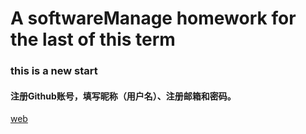 A softwareManage homework for the last of this term
===================================================

### this is a new start 
#### 注册Github账号，填写昵称（用户名）、注册邮箱和密码。


[web](https://github.com/TizzyTJony/world2)
